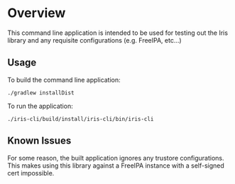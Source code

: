 # Overview

This command line application is intended to be used for testing out 
the Iris library and any requisite configurations (e.g. FreeIPA, etc...)

## Usage

To build the command line application:

```
./gradlew installDist
```

To run the application:

```
./iris-cli/build/install/iris-cli/bin/iris-cli
```

## Known Issues

For some reason, the built application ignores any trustore 
configurations. This makes using this library against a FreeIPA instance
with a self-signed cert impossible.